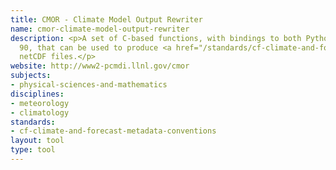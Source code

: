 ```yaml
---
title: CMOR - Climate Model Output Rewriter
name: cmor-climate-model-output-rewriter
description: <p>A set of C-based functions, with bindings to both Python and FORTRAN
  90, that can be used to produce <a href="/standards/cf-climate-and-forecast-metadata-conventions.html">CF</a>-compliant
  netCDF files.</p>
website: http://www2-pcmdi.llnl.gov/cmor
subjects:
- physical-sciences-and-mathematics
disciplines:
- meteorology
- climatology
standards:
- cf-climate-and-forecast-metadata-conventions
layout: tool
type: tool
---
```


